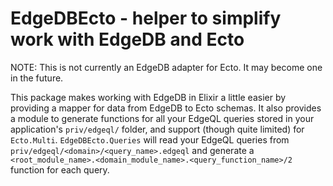 # EdgeDBEcto - helper to simplify work with EdgeDB and Ecto

NOTE: This is not currently an EdgeDB adapter for Ecto. It may become one in the future.

This package makes working with EdgeDB in Elixir a little easier by providing a mapper for data from EdgeDB to Ecto schemas.
It also provides a module to generate functions for all your EdgeQL queries stored in your application's `priv/edgeql/` folder, and support (though quite limited) for `Ecto.Multi`.
`EdgeDBEcto.Queries` will read your EdgeQL queries from `priv/edgeql/<domain>/<query_name>.edgeql` and generate a `<root_module_name>.<domain_module_name>.<query_function_name>/2` function for each query.
